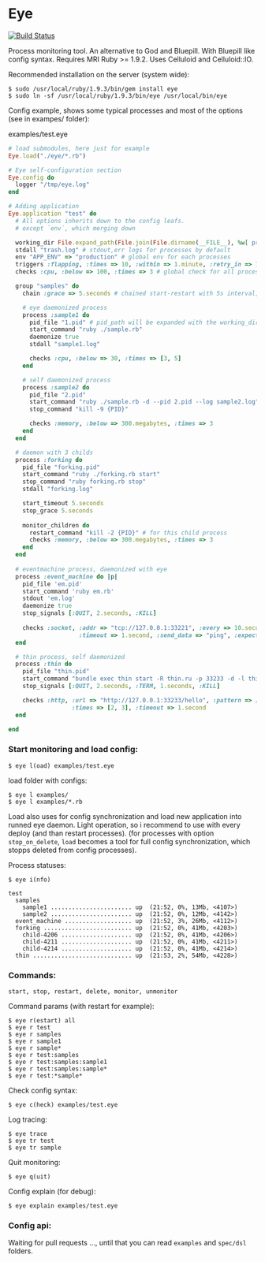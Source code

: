 Eye
===

[![Build Status](https://secure.travis-ci.org/kostya/eye.png?branch=master)](http://travis-ci.org/kostya/eye)

Process monitoring tool. An alternative to God and Bluepill. With Bluepill like config syntax. Requires MRI Ruby >= 1.9.2. Uses Celluloid and Celluloid::IO.


Recommended installation on the server (system wide):

    $ sudo /usr/local/ruby/1.9.3/bin/gem install eye
    $ sudo ln -sf /usr/local/ruby/1.9.3/bin/eye /usr/local/bin/eye


Config example, shows some typical processes and most of the options (see in exampes/ folder):

examples/test.eye
```ruby
# load submodules, here just for example
Eye.load("./eye/*.rb") 

# Eye self-configuration section
Eye.config do
  logger "/tmp/eye.log"
end

# Adding application
Eye.application "test" do
  # All options inherits down to the config leafs.
  # except `env`, which merging down

  working_dir File.expand_path(File.join(File.dirname(__FILE__), %w[ processes ]))
  stdall "trash.log" # stdout,err logs for processes by default
  env "APP_ENV" => "production" # global env for each processes
  triggers :flapping, :times => 10, :within => 1.minute, :retry_in => 10.minutes
  checks :cpu, :below => 100, :times => 3 # global check for all processes

  group "samples" do
    chain :grace => 5.seconds # chained start-restart with 5s interval, one by one.

    # eye daemonized process
    process :sample1 do
      pid_file "1.pid" # pid_path will be expanded with the working_dir
      start_command "ruby ./sample.rb"
      daemonize true
      stdall "sample1.log"

      checks :cpu, :below => 30, :times => [3, 5]
    end

    # self daemonized process
    process :sample2 do
      pid_file "2.pid"
      start_command "ruby ./sample.rb -d --pid 2.pid --log sample2.log"
      stop_command "kill -9 {PID}"

      checks :memory, :below => 300.megabytes, :times => 3
    end
  end

  # daemon with 3 childs
  process :forking do
    pid_file "forking.pid"
    start_command "ruby ./forking.rb start"
    stop_command "ruby forking.rb stop"
    stdall "forking.log"

    start_timeout 5.seconds
    stop_grace 5.seconds
  
    monitor_children do
      restart_command "kill -2 {PID}" # for this child process
      checks :memory, :below => 300.megabytes, :times => 3
    end
  end
  
  # eventmachine process, daemonized with eye
  process :event_machine do |p|
    pid_file 'em.pid'
    start_command 'ruby em.rb'
    stdout 'em.log'
    daemonize true
    stop_signals [:QUIT, 2.seconds, :KILL]
    
    checks :socket, :addr => "tcp://127.0.0.1:33221", :every => 10.seconds, :times => 2, 
                    :timeout => 1.second, :send_data => "ping", :expect_data => /pong/
  end

  # thin process, self daemonized
  process :thin do
    pid_file "thin.pid"
    start_command "bundle exec thin start -R thin.ru -p 33233 -d -l thin.log -P thin.pid"
    stop_signals [:QUIT, 2.seconds, :TERM, 1.seconds, :KILL]

    checks :http, :url => "http://127.0.0.1:33233/hello", :pattern => /World/, :every => 5.seconds, 
                  :times => [2, 3], :timeout => 1.second
  end

end
```

### Start monitoring and load config:

    $ eye l(oad) examples/test.eye

load folder with configs:

    $ eye l examples/
    $ eye l examples/*.rb

Load also uses for config synchronization and load new application into runned eye daemon. Light operation, so i recommend to use with every deploy (and than restart processes).
(for processes with option `stop_on_delete`, `load` becomes a tool for full config synchronization, which stopps deleted from config processes).


Process statuses:
  
    $ eye i(nfo)

```
test                       
  samples                          
    sample1 ....................... up  (21:52, 0%, 13Mb, <4107>)
    sample2 ....................... up  (21:52, 0%, 12Mb, <4142>)
  event_machine ................... up  (21:52, 3%, 26Mb, <4112>)
  forking ......................... up  (21:52, 0%, 41Mb, <4203>)
    child-4206 .................... up  (21:52, 0%, 41Mb, <4206>)
    child-4211 .................... up  (21:52, 0%, 41Mb, <4211>)
    child-4214 .................... up  (21:52, 0%, 41Mb, <4214>)
  thin ............................ up  (21:53, 2%, 54Mb, <4228>)
```

### Commands:
    
    start, stop, restart, delete, monitor, unmonitor

Command params (with restart for example):

    $ eye r(estart) all
    $ eye r test
    $ eye r samples
    $ eye r sample1
    $ eye r sample*
    $ eye r test:samples
    $ eye r test:samples:sample1
    $ eye r test:samples:sample*
    $ eye r test:*sample*

Check config syntax:

    $ eye c(heck) examples/test.eye

Log tracing:

    $ eye trace 
    $ eye tr test
    $ eye tr sample

Quit monitoring:

    $ eye q(uit)

Config explain (for debug):

    $ eye explain examples/test.eye


### Config api:

  Waiting for pull requests ..., until that you can read `examples` and `spec/dsl` folders.
